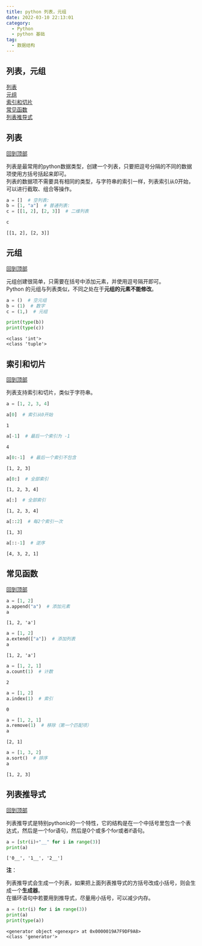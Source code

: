 ```yaml
---
title: python 列表，元组
date: 2022-03-10 22:13:01
category:
  - Python
  - python 基础
tag:
  - 数据结构
---
```

## 列表，元组
[列表](#列表)<br>
[元组](#元组)<br>
[索引和切片](#索引和切片)<br>
[常见函数](#常见函数)<br>
[列表推导式](#列表推导式)<br>

## 列表
[回到顶部](#列表，元组)

列表是最常用的python数据类型，创建一个列表，只要把逗号分隔的不同的数据项使用方括号括起来即可。<br>
列表的数据项不需要具有相同的类型，与字符串的索引一样，列表索引从0开始，可以进行截取、组合等操作。


```python
a = []  # 空列表:
b = [1, "a"]  # 普通列表:
c = [[1, 2], [2, 3]]  # 二维列表

c
```


    [[1, 2], [2, 3]]



## 元组
[回到顶部](#列表，元组)

元组创建很简单，只需要在括号中添加元素，并使用逗号隔开即可。<br>
Python 的元组与列表类似，不同之处在于**元组的元素不能修改**。


```python
a = ()  # 空元组
b = (1)  # 数字
c = (1,)  # 元组

print(type(b))
print(type(c))
```

    <class 'int'>
    <class 'tuple'>



## 索引和切片
[回到顶部](#列表，元组)

列表支持索引和切片，类似于字符串。


```python
a = [1, 2, 3, 4]
```


```python
a[0]  # 索引从0开始
```


    1


```python
a[-1]  # 最后一个索引为 -1
```


    4


```python
a[0:-1]  # 最后一个索引不包含
```


    [1, 2, 3]


```python
a[0:]  # 全部索引
```




    [1, 2, 3, 4]




```python
a[:]  # 全部索引
```




    [1, 2, 3, 4]




```python
a[::2]  # 每2个索引一次
```




    [1, 3]




```python
a[::-1]  # 逆序
```




    [4, 3, 2, 1]





## 常见函数
[回到顶部](#列表，元组)


```python
a = [1, 2]
a.append("a")  # 添加元素
a
```




    [1, 2, 'a']




```python
a = [1, 2]
a.extend(["a"])  # 添加列表
a
```




    [1, 2, 'a']




```python
a = [1, 2, 1]
a.count(1)  # 计数
```




    2




```python
a = [1, 2]
a.index(1)  # 索引
```




    0




```python
a = [1, 2, 1]
a.remove(1)  # 移除（第一个匹配项）
a
```




    [2, 1]




```python
a = [1, 3, 2]
a.sort()  # 排序
a
```




    [1, 2, 3]



## 列表推导式
[回到顶部](#列表，元组)

列表推导式是特别pythonic的一个特性，它的结构是在一个中括号里包含一个表达式，然后是一个for语句，然后是0个或多个for或者if语句。


```python
a = [str(i)+"__" for i in range(3)]
print(a)
```

    ['0__', '1__', '2__']


**注**：

列表推导式会生成一个列表，如果把上面列表推导式的方括号改成小括号，则会生成一个**生成器**。<br>
在循环语句中若要用到推导式，尽量用小括号，可以减少内存。


```python
a = (str(i) for i in range(3))
print(a)
print(type(a))
```

    <generator object <genexpr> at 0x0000019A7F9DF9A8>
    <class 'generator'>


